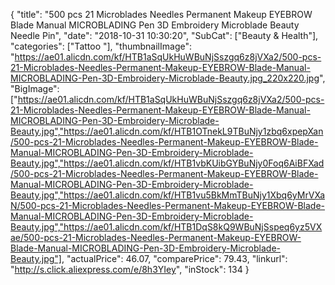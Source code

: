 {
	"title": "500 pcs 21 Microblades Needles Permanent Makeup EYEBROW Blade Manual MICROBLADING Pen 3D Embroidery Microblade Beauty Needle Pin",
	"date": "2018-10-31 10:30:20",
	"SubCat": ["Beauty & Health"],
	"categories": ["Tattoo "],
	"thumbnailImage": "https://ae01.alicdn.com/kf/HTB1aSqUkHuWBuNjSszgq6z8jVXa2/500-pcs-21-Microblades-Needles-Permanent-Makeup-EYEBROW-Blade-Manual-MICROBLADING-Pen-3D-Embroidery-Microblade-Beauty.jpg_220x220.jpg",
	"BigImage": ["https://ae01.alicdn.com/kf/HTB1aSqUkHuWBuNjSszgq6z8jVXa2/500-pcs-21-Microblades-Needles-Permanent-Makeup-EYEBROW-Blade-Manual-MICROBLADING-Pen-3D-Embroidery-Microblade-Beauty.jpg","https://ae01.alicdn.com/kf/HTB1OTnekL9TBuNjy1zbq6xpepXan/500-pcs-21-Microblades-Needles-Permanent-Makeup-EYEBROW-Blade-Manual-MICROBLADING-Pen-3D-Embroidery-Microblade-Beauty.jpg","https://ae01.alicdn.com/kf/HTB1vbKUibGYBuNjy0Foq6AiBFXad/500-pcs-21-Microblades-Needles-Permanent-Makeup-EYEBROW-Blade-Manual-MICROBLADING-Pen-3D-Embroidery-Microblade-Beauty.jpg","https://ae01.alicdn.com/kf/HTB1vu5BkMmTBuNjy1Xbq6yMrVXaN/500-pcs-21-Microblades-Needles-Permanent-Makeup-EYEBROW-Blade-Manual-MICROBLADING-Pen-3D-Embroidery-Microblade-Beauty.jpg","https://ae01.alicdn.com/kf/HTB1DqS8kQ9WBuNjSspeq6yz5VXae/500-pcs-21-Microblades-Needles-Permanent-Makeup-EYEBROW-Blade-Manual-MICROBLADING-Pen-3D-Embroidery-Microblade-Beauty.jpg"],
	"actualPrice": 46.07,
	"comparePrice": 79.43,
	"linkurl": "http://s.click.aliexpress.com/e/8h3YIey",
	"inStock": 134
}
